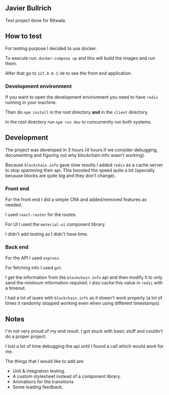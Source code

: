 ## Javier Bullrich

Test project done for Bitwala.

## How to test

For testing purpose I decided to use docker.

To execute run: `docker-compose up` and this will build the images and run them.

After that go to `127.0.0.1:80` to see the front end application.

### Development environment

If you want to open the development environment you need to have `redis` running in your machine.

Then do `npm install` in the root directory **and** in the `client` directory.

In the root directory run `npm run dev` to concurrently run both systems.

## Development

The project was developed in 3 hours (4 hours if we consider debugging, documenting and figuring out why blockchain.info wasn't working).

Because `blockchain.info` gave slow results I added `redis` as a cache server to stop spamming their api. This boosted the speed quite a lot (specially because blocks are quite big and they don't change).

### Front end

For the front end I did a simple CRA and added/removed features as needed.

I used `react-router` for the routes.

For UI I used the `material-ui` component library.

I didn't add testing as I didn't have time.

### Back end

For the API I used `express`.

For fetching info I used `got`.

I get the information from the `blockchain.info` api and then modify it to only send the minimum information required. I also cache this value in `redis` with a timeout.

I had a lot of isues with `blockchain.info` as it doesn't work properly (a lot of times it randomly stopped working even when using different timestamps).

## Notes

I'm not very proud of my end result. I got stuck with basic stuff and couldn't do a proper project.

I lost a lot of time debugging the api until I found a call which would work for me.

The things that I would like to add are:
- Unit & integration testing.
- A custom stylesheet instead of a component library.
- Animations for the transitions
- Some loading feedback.